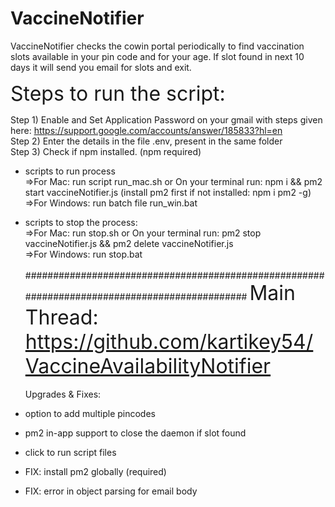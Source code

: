 # VaccineNotifier
VaccineNotifier checks the cowin portal periodically to find vaccination slots available in your pin code and for your age. If slot found in next 10 days it will send you email for slots and exit.


<font size="6"> Steps to run the script: </font> 

Step 1) Enable and Set Application Password on your gmail with steps given here:
https://support.google.com/accounts/answer/185833?hl=en
\
Step 2) Enter the details in the file .env, present in the same folder
\
Step 3) Check if npm installed. (npm required)

* scripts to run process
\
=>For Mac: run script run_mac.sh or On your terminal run: npm i && pm2 start vaccineNotifier.js (install pm2 first if not installed: npm i pm2 -g)
\
=>For Windows: run batch file run_win.bat

* scripts to stop the process:
\
=>For Mac: run stop.sh or On your terminal run: pm2 stop vaccineNotifier.js && pm2 delete vaccineNotifier.js
\
=>For Windows: run stop.bat
\
\
##############################################################################################
<font size="6"> Main Thread: https://github.com/kartikey54/VaccineAvailabilityNotifier </font>
\
\
Upgrades & Fixes:
* option to add multiple pincodes
* pm2 in-app support to close the daemon if slot found
* click to run script files
* FIX: install pm2 globally (required)
* FIX: error in object parsing for email body
